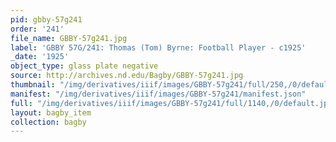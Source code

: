 ```yaml
---
pid: gbby-57g241
order: '241'
file_name: GBBY-57g241.jpg
label: 'GBBY 57G/241: Thomas (Tom) Byrne: Football Player - c1925'
_date: '1925'
object_type: glass plate negative
source: http://archives.nd.edu/Bagby/GBBY-57g241.jpg
thumbnail: "/img/derivatives/iiif/images/GBBY-57g241/full/250,/0/default.jpg"
manifest: "/img/derivatives/iiif/images/GBBY-57g241/manifest.json"
full: "/img/derivatives/iiif/images/GBBY-57g241/full/1140,/0/default.jpg"
layout: bagby_item
collection: bagby
---
```

